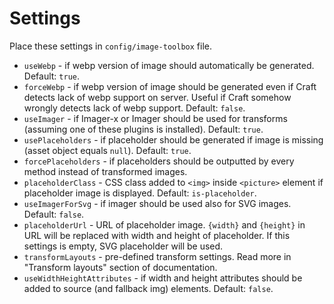 # Settings

Place these settings in `config/image-toolbox` file.

* `useWebp` - if webp version of image should automatically be generated. Default: `true`.
* `forceWebp` - if webp version of image should be generated even if Craft detects lack of webp support on server. Useful if Craft somehow wrongly detects lack of webp support. Default: `false`.
* `useImager` - if Imager-x or Imager should be used for transforms (assuming one of these plugins is installed). Default: `true`.
* `usePlaceholders` - if placeholder should be generated if image is missing (asset object equals `null`). Default: `true`.
* `forcePlaceholders` - if placeholders should be outputted by every method instead of transformed images.
* `placeholderClass` - CSS class added to `<img>` inside `<picture>` element if placeholder image is displayed. Default: `is-placeholder`.
* `useImagerForSvg` - if imager should be used also for SVG images. Default: `false`.
* `placeholderUrl` - URL of placeholder image. `{width}` and `{height}` in URL will be replaced with width and height of placeholder. If this settings is empty, SVG placeholder will be used.
* `transformLayouts` - pre-defined transform settings. Read more in "Transform layouts" section of documentation.
* `useWidthHeightAttributes` - if width and height attributes should be added to source (and fallback img) elements. Default: `false`.